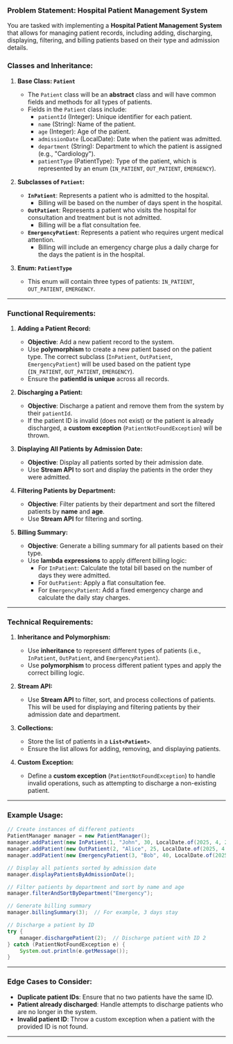 
### **Problem Statement: Hospital Patient Management System**

You are tasked with implementing a **Hospital Patient Management System** that allows for managing patient records, including adding, discharging, displaying, filtering, and billing patients based on their type and admission details.

### **Classes and Inheritance:**

1. **Base Class: `Patient`**
    - The `Patient` class will be an **abstract** class and will have common fields and methods for all types of patients.
    - Fields in the `Patient` class include:
        - `patientId` (Integer): Unique identifier for each patient.
        - `name` (String): Name of the patient.
        - `age` (Integer): Age of the patient.
        - `admissionDate` (LocalDate): Date when the patient was admitted.
        - `department` (String): Department to which the patient is assigned (e.g., "Cardiology").
        - `patientType` (PatientType): Type of the patient, which is represented by an enum (`IN_PATIENT`, `OUT_PATIENT`, `EMERGENCY`).

2. **Subclasses of `Patient`:**
    - **`InPatient`**: Represents a patient who is admitted to the hospital.
        - Billing will be based on the number of days spent in the hospital.
    - **`OutPatient`**: Represents a patient who visits the hospital for consultation and treatment but is not admitted.
        - Billing will be a flat consultation fee.
    - **`EmergencyPatient`**: Represents a patient who requires urgent medical attention.
        - Billing will include an emergency charge plus a daily charge for the days the patient is in the hospital.

3. **Enum: `PatientType`**
    - This enum will contain three types of patients: `IN_PATIENT`, `OUT_PATIENT`, `EMERGENCY`.

---

### **Functional Requirements:**

1. **Adding a Patient Record:**
    - **Objective**: Add a new patient record to the system.
    - Use **polymorphism** to create a new patient based on the patient type. The correct subclass (`InPatient`, `OutPatient`, `EmergencyPatient`) will be used based on the patient type (`IN_PATIENT`, `OUT_PATIENT`, `EMERGENCY`).
    - Ensure the **patientId is unique** across all records.

2. **Discharging a Patient:**
    - **Objective**: Discharge a patient and remove them from the system by their `patientId`.
    - If the patient ID is invalid (does not exist) or the patient is already discharged, a **custom exception** (`PatientNotFoundException`) will be thrown.

3. **Displaying All Patients by Admission Date:**
    - **Objective**: Display all patients sorted by their admission date.
    - Use **Stream API** to sort and display the patients in the order they were admitted.

4. **Filtering Patients by Department:**
    - **Objective**: Filter patients by their department and sort the filtered patients by **name** and **age**.
    - Use **Stream API** for filtering and sorting.

5. **Billing Summary:**
    - **Objective**: Generate a billing summary for all patients based on their type.
    - Use **lambda expressions** to apply different billing logic:
        - For `InPatient`: Calculate the total bill based on the number of days they were admitted.
        - For `OutPatient`: Apply a flat consultation fee.
        - For `EmergencyPatient`: Add a fixed emergency charge and calculate the daily stay charges.

---

### **Technical Requirements:**

1. **Inheritance and Polymorphism:**
    - Use **inheritance** to represent different types of patients (i.e., `InPatient`, `OutPatient`, and `EmergencyPatient`).
    - Use **polymorphism** to process different patient types and apply the correct billing logic.

2. **Stream API:**
    - Use **Stream API** to filter, sort, and process collections of patients. This will be used for displaying and filtering patients by their admission date and department.

3. **Collections:**
    - Store the list of patients in a **`List<Patient>`**.
    - Ensure the list allows for adding, removing, and displaying patients.

4. **Custom Exception:**
    - Define a **custom exception** (`PatientNotFoundException`) to handle invalid operations, such as attempting to discharge a non-existing patient.

---

### **Example Usage:**

```java
// Create instances of different patients
PatientManager manager = new PatientManager();
manager.addPatient(new InPatient(1, "John", 30, LocalDate.of(2025, 4, 20), "Cardiology"));
manager.addPatient(new OutPatient(2, "Alice", 25, LocalDate.of(2025, 4, 22), "Orthopedics"));
manager.addPatient(new EmergencyPatient(3, "Bob", 40, LocalDate.of(2025, 4, 21), "Emergency"));

// Display all patients sorted by admission date
manager.displayPatientsByAdmissionDate();

// Filter patients by department and sort by name and age
manager.filterAndSortByDepartment("Emergency");

// Generate billing summary
manager.billingSummary(3);  // For example, 3 days stay

// Discharge a patient by ID
try {
    manager.dischargePatient(2);  // Discharge patient with ID 2
} catch (PatientNotFoundException e) {
    System.out.println(e.getMessage());
}
```

---

### **Edge Cases to Consider:**
- **Duplicate patient IDs**: Ensure that no two patients have the same ID.
- **Patient already discharged**: Handle attempts to discharge patients who are no longer in the system.
- **Invalid patient ID**: Throw a custom exception when a patient with the provided ID is not found.

---

